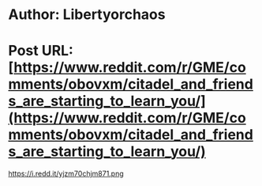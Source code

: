 # Author: Libertyorchaos
# Post URL: [https://www.reddit.com/r/GME/comments/obovxm/citadel_and_friends_are_starting_to_learn_you/](https://www.reddit.com/r/GME/comments/obovxm/citadel_and_friends_are_starting_to_learn_you/)


https://i.redd.it/yjzm70chjm871.png